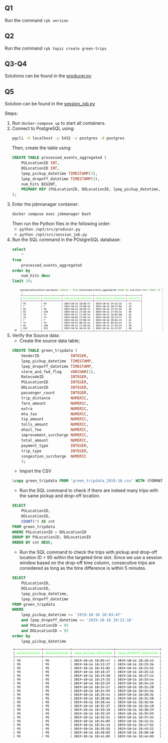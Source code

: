 

## Q1
Run the command `rpk version`

## Q2
Run the command `rpk topic create green-trips`

## Q3-Q4

Solutions can be found in the [producer.py](https://github.com/fengyu20/data-engineering-zoomcamp-2025/tree/main/pyflink/src/producer.py)


## Q5

Solution can be found in the [session_job.py](https://github.com/fengyu20/data-engineering-zoomcamp-2025/tree/main/pyflink/src/session_job.py)

Steps:
1. Run `docker-compose up` to start all containers.
2. Connect to PostgreSQL using:
   ```bash
   pgcli -h localhost -p 5432 -u postgres -d postgres
   ```
   Then, create the table using:
   ```sql
   CREATE TABLE processed_events_aggregated (
       PULocationID INT,
       DOLocationID INT,
       lpep_pickup_datetime TIMESTAMP(3),
       lpep_dropoff_datetime TIMESTAMP(3),
       num_hits BIGINT,
       PRIMARY KEY (PULocationID, DOLocationID, lpep_pickup_datetime, lpep_dropoff_datetime)
   );
   ```
3. Enter the jobmanager container:
   ```bash
   docker compose exec jobmanager bash
   ```
   Then run the Python files in the following order:
   - `python /opt/src/producer.py`
   - `python /opt/src/session_job.py`
4. Run the SQL command in the POstgreSQL database:
    ```sql
    select 
        *
    from   
        processed_events_aggregated 
    order by 
        num_hits desc 
    limit 10;
    ```
    - ![alt text](image.png)
5. Verify the Source data:
    - Create the source data table;
    ```sql
    CREATE TABLE green_tripdata (
        VendorID              INTEGER,
        lpep_pickup_datetime  TIMESTAMP,
        lpep_dropoff_datetime TIMESTAMP,
        store_and_fwd_flag    VARCHAR(1),
        RatecodeID            INTEGER,
        PULocationID          INTEGER,
        DOLocationID          INTEGER,
        passenger_count       INTEGER,
        trip_distance         NUMERIC,
        fare_amount           NUMERIC,
        extra                 NUMERIC,
        mta_tax               NUMERIC,
        tip_amount            NUMERIC,
        tolls_amount          NUMERIC,
        ehail_fee             NUMERIC, 
        improvement_surcharge NUMERIC,
        total_amount          NUMERIC,
        payment_type          INTEGER,
        trip_type             INTEGER,
        congestion_surcharge  NUMERIC
        );
    ```
    - Import the CSV
    ```sql
    \copy green_tripdata FROM 'green_tripdata_2019-10.csv' WITH (FORMAT csv, HEADER true);
    ```
    - Run the SQL command to check if there are indeed many trips with the same pickup and drop-off location.
    ```sql
    SELECT
        PULocationID,
        DOLocationID,
        COUNT(*) AS cnt
    FROM green_tripdata
    WHERE PULocationID = DOLocationID
    GROUP BY PULocationID, DOLocationID
    ORDER BY cnt DESC;
    ```
    - Run the SQL command to check the trips with pickup and drop-off location ID = 95 within the targeted time slot. Since we use a session window based on the drop-off time column, consecutive trips are considered as long as the time difference is within 5 minutes. 
    ```sql
    SELECT
        PULocationID,
        DOLocationID,
        lpep_pickup_datetime,
        lpep_dropoff_datetime
    FROM green_tripdata
    WHERE 
        lpep_pickup_datetime >= '2019-10-16 18:03:47'
        and lpep_dropoff_datetime <= '2019-10-16 19:21:16'
        and PULocationID = 95 
        and DOLocationID = 95
    order by
        lpep_pickup_datetime
    ```
    ![alt text](image-1.png)